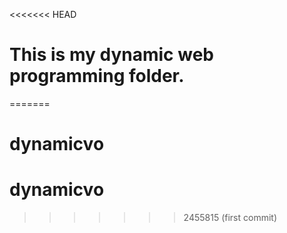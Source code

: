 <<<<<<< HEAD
# This is my dynamic web programming folder.
=======
# dynamicvo
# dynamicvo
>>>>>>> 2455815 (first commit)
